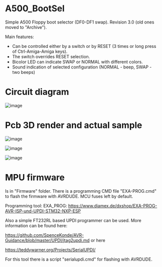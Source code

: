 # A500_BootSel
Simple A500 Floppy boot selector (DF0-DF1 swap).
Revision 3.0 (old ones moved to "Archive").

Main features:
- Can be controlled either by a switch or by RESET (3 times or long press of Ctrl-Amiga-Amiga keys). 
- The switch overrides RESET selection. 
- Bicolor LED can indicate SWAP or NORMAL with different colors. 
- Sound indication of selected configuration  (NORMAL - beep, SWAP - two beeps)

# Circuit diagram

![image](https://github.com/OlegMishin/A500_BootSel/assets/81614352/8c894bfb-adad-4ad5-adfa-43d8f1c22b5a)


# Pcb 3D render and actual sample

![image](https://github.com/OlegMishin/A500_BootSel/assets/81614352/5fff9c96-fcfd-4002-8ff2-18b6dfeb5f9b)

![image](https://github.com/OlegMishin/A500_BootSel/assets/81614352/33181fbf-cae7-44a3-bc28-dbcc9168d84f)

![image](https://github.com/OlegMishin/A500_BootSel/assets/81614352/c824fa29-4beb-4a27-900e-5a95ed1a03fa)


# MPU firmware
Is in "Firmware" folder. There is a programming CMD file "EXA-PROG.cmd" to flash the firmware with AVRDUDE.
MCU fuses left by default.

Programming tool: EXA_PROG: https://www.diamex.de/dxshop/EXA-PROG-AVR-ISP-und-UPDI-STM32-NXP-ESP

Also a simple FT232RL based UPDI programmer can be used. More information can be found here:

https://github.com/SpenceKonde/AVR-Guidance/blob/master/UPDI/jtag2updi.md
or here

https://teddywarner.org/Projects/SerialUPDI/

For this tool there is a script "serialupdi.cmd" for flashing with AVRDUDE.

